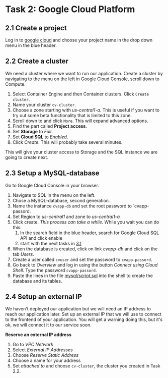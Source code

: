 # Task 2: Google Cloud Platform

## 2.1 Create a project
Log in to [google cloud](https://console.cloud.google.com/)
and choose your project name in the drop down menu in the blue header.

## 2.2 Create a cluster
We need a cluster where we want to run our application.
Create a cluster by navigating to the menu on the left in Google Cloud Console, 
scroll down to Compute.

1. Select Container Engine and then Container clusters. Click `Create cluster`.
2. Name your cluster `cv-cluster`.
3. Choose a zone starting with *us-central1-a*.
This is useful if you want to try out some beta functionality that is 
limited to this zone.
4. Scroll down to and click `More`. This will expand advanced options.
5. Find the part called **Project access**.
6. Set **Storage** to *Full*.
7. Set **Cloud SQL** to *Enabled*.
8. Click *Create*. This will probably take several minutes.

This will give your cluster access to Storage and the SQL instance we are going to create next.

 
## 2.3 Setup a MySQL-database

Go to Google Cloud Console in your browser.
1. Navigate to SQL in the menu on the left.
2. Chose a MySQL-database, second generation.
3. Name the instance `cvapp-db` and set the root password to `cvapp-passord.
4. Set Region to *us-central1* and zone to *us-central1-a*
4. Click create.
*This process can take a while.* While you wait you can do this:
    1. In the search field in the blue header, search for  Google Cloud SQL API and click enable
    2. start with the next tasks in [3.1](run-application-locally.md)
5. When the database is created, click on link *cvapp-db* and click on the tab *Users*.
6. Create a user called `cvuser` and set the password to `cvapp-passord`. 
7. Go back to *Overview* and log in using the button *Connect using Cloud Shell*. Type the password `cvapp-passord`.
8. Paste the lines in the file [mysql/script.sql](../mysql/script.sql) into the shell to create the database and its tables.

## 2.4 Setup an external IP
We haven't deployed our application but we will need an IP address to reach our application later. 
Set up an external IP that we will use to connect to the frontend of your application. 
You will get a warning doing this, but it's ok, we will connect it to our service soon.

**Reserve an external IP address**
1) Go to *VPC Network*
2) Select *External IP Addresses*
3) Choose *Reserve Static Address*
4) Choose a name for your address
5) Set *attached to* and choose `cv-cluster`, the cluster you created in Task 2.2. 

